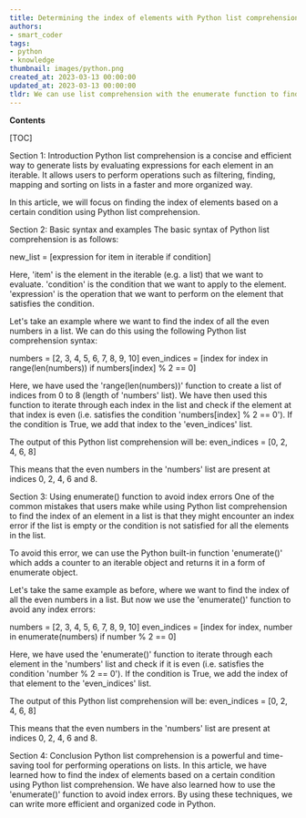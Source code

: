 ```yaml
---
title: Determining the index of elements with Python list comprehension using a specified condition
authors:
- smart_coder
tags:
- python
- knowledge
thumbnail: images/python.png
created_at: 2023-03-13 00:00:00
updated_at: 2023-03-13 00:00:00
tldr: We can use list comprehension with the enumerate function to find the index of elements that satisfy a condition.
---
```


**Contents**

[TOC]

Section 1: Introduction
Python list comprehension is a concise and efficient way to generate lists by evaluating expressions for each element in an iterable. It allows users to perform operations such as filtering, finding, mapping and sorting on lists in a faster and more organized way.

In this article, we will focus on finding the index of elements based on a certain condition using Python list comprehension.

Section 2: Basic syntax and examples
The basic syntax of Python list comprehension is as follows:

new_list = [expression for item in iterable if condition]

Here, 'item' is the element in the iterable (e.g. a list) that we want to evaluate. 'condition' is the condition that we want to apply to the element. 'expression' is the operation that we want to perform on the element that satisfies the condition.

Let's take an example where we want to find the index of all the even numbers in a list. We can do this using the following Python list comprehension syntax:

numbers = [2, 3, 4, 5, 6, 7, 8, 9, 10]
even_indices = [index for index in range(len(numbers)) if numbers[index] % 2 == 0]

Here, we have used the 'range(len(numbers))' function to create a list of indices from 0 to 8 (length of 'numbers' list). We have then used this function to iterate through each index in the list and check if the element at that index is even (i.e. satisfies the condition 'numbers[index] % 2 == 0'). If the condition is True, we add that index to the 'even_indices' list.

The output of this Python list comprehension will be:
even_indices = [0, 2, 4, 6, 8]

This means that the even numbers in the 'numbers' list are present at indices 0, 2, 4, 6 and 8.

Section 3: Using enumerate() function to avoid index errors
One of the common mistakes that users make while using Python list comprehension to find the index of an element in a list is that they might encounter an index error if the list is empty or the condition is not satisfied for all the elements in the list.

To avoid this error, we can use the Python built-in function 'enumerate()' which adds a counter to an iterable object and returns it in a form of enumerate object.

Let's take the same example as before, where we want to find the index of all the even numbers in a list. But now we use the 'enumerate()' function to avoid any index errors:

numbers = [2, 3, 4, 5, 6, 7, 8, 9, 10]
even_indices = [index for index, number in enumerate(numbers) if number % 2 == 0]

Here, we have used the 'enumerate()' function to iterate through each element in the 'numbers' list and check if it is even (i.e. satisfies the condition 'number % 2 == 0'). If the condition is True, we add the index of that element to the 'even_indices' list.

The output of this Python list comprehension will be:
even_indices = [0, 2, 4, 6, 8]

This means that the even numbers in the 'numbers' list are present at indices 0, 2, 4, 6 and 8.

Section 4: Conclusion
Python list comprehension is a powerful and time-saving tool for performing operations on lists. In this article, we have learned how to find the index of elements based on a certain condition using Python list comprehension. We have also learned how to use the 'enumerate()' function to avoid index errors. By using these techniques, we can write more efficient and organized code in Python.
